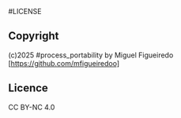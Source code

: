 #LICENSE

## Copyright
(c)2025 #process_portability by Miguel Figueiredo [https://github.com/mfigueiredoo]

## Licence
CC BY-NC 4.0